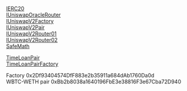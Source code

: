 [IERC20](docs/IERC20.md)  
[IUniswapOracleRouter](docs/IUniswapOracleRouter.md)  
[IUniswapV2Factory](docs/IUniswapV2Factory.md)  
[IUniswapV2Pair](docs/IUniswapV2Pair.md)  
[IUniswapV2Router01](docs/IUniswapV2Router01.md)  
[IUniswapV2Router02](docs/IUniswapV2Router02.md)  
[SafeMath](docs/SafeMath.md)  


[TimeLoanPair](docs/TimeLoanPair.md)  
[TimeLoanPairFactory](docs/TimeLoanPairFactory.md)  

Factory 0x2Df93404574DfF883e2b35911a684dAb1760Da0d  
WBTC-WETH pair 0xBb2b8038a1640196FbE3e38816F3e67Cba72D940  

